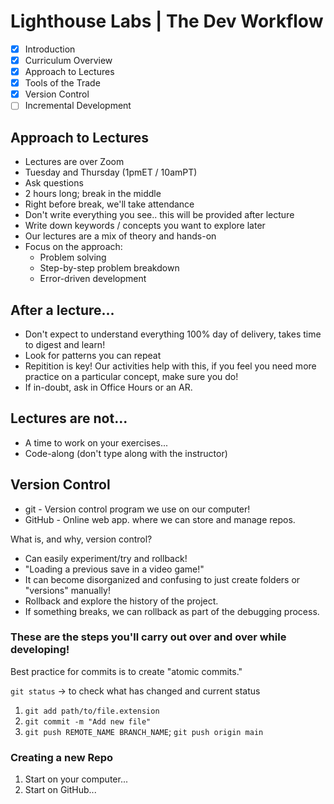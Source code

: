 # Lighthouse Labs | The Dev Workflow

* [X] Introduction
* [X] Curriculum Overview
* [X] Approach to Lectures
* [X] Tools of the Trade
* [X] Version Control
* [ ] Incremental Development

## Approach to Lectures

* Lectures are over Zoom
* Tuesday and Thursday (1pmET / 10amPT)
* Ask questions
* 2 hours long; break in the middle
* Right before break, we'll take attendance
* Don't write everything you see.. this will be provided after lecture
* Write down keywords / concepts you want to explore later
* Our lectures are a mix of theory and hands-on
* Focus on the approach:
    * Problem solving
    * Step-by-step problem breakdown
    * Error-driven development

## After a lecture...

* Don't expect to understand everything 100% day of delivery, takes time to digest and learn!
* Look for patterns you can repeat
* Repitition is key! Our activities help with this, if you feel you need more practice on a particular concept, make sure you do!
* If in-doubt, ask in Office Hours or an AR.

## Lectures are not...

* A time to work on your exercises...
* Code-along (don't type along with the instructor)

## Version Control

* git - Version control program we use on our computer!
* GitHub - Online web app. where we can store and manage repos.

What is, and why, version control?

* Can easily experiment/try and rollback!
* "Loading a previous save in a video game!"
* It can become disorganized and confusing to just create folders or "versions" manually!
* Rollback and explore the history of the project.
* If something breaks, we can rollback as part of the debugging process.

### These are the steps you'll carry out over and over while developing!

Best practice for commits is to create "atomic commits."

`git status` -> to check what has changed and current status

1. `git add path/to/file.extension`
2. `git commit -m "Add new file"`
3. `git push REMOTE_NAME BRANCH_NAME`; `git push origin main`

### Creating a new Repo

1. Start on your computer...
2. Start on GitHub...
